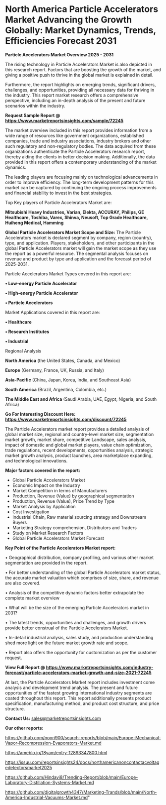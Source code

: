 # North America Particle Accelerators Market Advancing the Growth Globally: Market Dynamics, Trends, Efficiencies Forecast 2031

<Strong> Particle Accelerators Market Overview 2025 - 2031</strong>

The rising technology in Particle Accelerators Market is also depicted in this research report. Factors that are boosting the growth of the market, and giving a positive push to thrive in the global market is explained in detail.

Furthermore, the report highlights on emerging trends, significant drivers, challenges, and opportunities, providing all necessary data for thriving in the industry. This report market research offers a comprehensive perspective, including an in-depth analysis of the present and future scenarios within the industry.

<strong>Request Sample Report @ <a href=https://www.marketreportsinsights.com/sample/72245>https://www.marketreportsinsights.com/sample/72245</a></strong>

The market overview included in this report provides information from a wide range of resources like government organizations, established companies, trade and industry associations, industry brokers and other such regulatory and non-regulatory bodies. The data acquired from these organizations authenticate the Particle Accelerators research report, thereby aiding the clients in better decision making. Additionally, the data provided in this report offers a contemporary understanding of the market dynamics.

The leading players are focusing mainly on technological advancements in order to improve efficiency. The long-term development patterns for this market can be captured by continuing the ongoing process improvements and financial stability to invest in the best strategies.

Top Key players of Particle Accelerators Market are:

<strong>Mitsubishi Heavy Industries, Varian, Elekta, ACCURAY, Philips, GE Healthcare, Toshiba, Varex, Shinva, Neusoft, Top Grade Healthcare, Huiheng Medical, Hamming</strong>

<strong><b>Global Particle Accelerators Market Scope and Size:</b></strong>
The Particle Accelerators market is declared segment by company, region (country), type, and application. Players, stakeholders, and other participants in the global Particle Accelerators market will gain the market scope as they use the report as a powerful resource. The segmental analysis focuses on revenue and product by type and application and the forecast period of 2025-2031.

Particle Accelerators Market Types covered in this report are:

<strong>• Low-energy Particle Accelerator

• High-energy Particle Accelerator

• Particle Accelerators</strong>

Market Applications covered in this report are:

<strong>• Healthcare

• Research Institutes

• Industrial</strong> 

Regional Analysis

<strong>North America</strong> (the United States, Canada, and Mexico)

<strong>Europe</strong> (Germany, France, UK, Russia, and Italy)

<strong>Asia-Pacific</strong> (China, Japan, Korea, India, and Southeast Asia)

<strong>South America</strong> (Brazil, Argentina, Colombia, etc.)

<strong>The Middle East and Africa</strong> (Saudi Arabia, UAE, Egypt, Nigeria, and South Africa)

<strong>Go For Interesting Discount Here: <a href=https://www.marketreportsinsights.com/discount/72245>https://www.marketreportsinsights.com/discount/72245</a></strong>

The Particle Accelerators market report provides a detailed analysis of global market size, regional and country-level market size, segmentation market growth, market share, competitive Landscape, sales analysis, impact of domestic and global market players, value chain optimization, trade regulations, recent developments, opportunities analysis, strategic market growth analysis, product launches, area marketplace expanding, and technological innovations.

<strong><b>Major factors covered in the report:</b></strong>
<ul>
  <li>Global Particle Accelerators Market </li>
  <li>Economic Impact on the Industry</li>
  <li>Market Competition in terms of Manufacturers</li>
  <li>Production, Revenue (Value) by geographical segmentation</li>
  <li>Production, Revenue (Value), Price Trend by Type</li>
  <li>Market Analysis by Application</li>
  <li>Cost Investigation</li>
  <li>Industrial Chain, Raw material sourcing strategy and Downstream Buyers</li>
  <li>Marketing Strategy comprehension, Distributors and Traders</li>
  <li>Study on Market Research Factors</li>
  <li>Global Particle Accelerators Market Forecast</li>
</ul>

<strong><b>Key Point of the Particle Accelerators Market report:</b></strong>

• Geographical distribution, company profiling, and various other market segmentation are provided in the report.

• For better understanding of the global Particle Accelerators market status, the accurate market valuation which comprises of size, share, and revenue are also covered.

• Analysis of the competitive dynamic factors better extrapolate the complete market overview

• What will be the size of the emerging Particle Accelerators market in 2031?

• The latest trends, opportunities and challenges, and growth drivers provide better construal of the Particle Accelerators Market.

• In-detail industrial analysis, sales study, and production understanding shed more light on the future market growth rate and scope.

• Report also offers the opportunity for customization as per the customer request.

<strong><b>View Full Report @ <a href=https://www.marketreportsinsights.com/industry-forecast/particle-accelerators-market-growth-and-size-2021-72245>https://www.marketreportsinsights.com/industry-forecast/particle-accelerators-market-growth-and-size-2021-72245</a></b></strong>


At last, the Particle Accelerators Market report includes investment come analysis and development trend analysis. The present and future opportunities of the fastest growing international industry segments are coated throughout this report. This report additionally presents product specification, manufacturing method, and product cost structure, and price structure.

<strong>Contact Us:</strong>
sales@marketreportsinsights.com

<strong>Our other reports:</strong>

<a href=https://github.com/noori900/search-reports/blob/main/Europe-Mechanical-Vapor-Recompression-Evaporators-Market.md>https://github.com/noori900/search-reports/blob/main/Europe-Mechanical-Vapor-Recompression-Evaporators-Market.md</a>

<a href=https://ameblo.jp/18yam/entry-12893347800.html>https://ameblo.jp/18yam/entry-12893347800.html</a>

<a href=https://issuu.com/reportsinsights24/docs/northamericanoncontactacvoltagedetectorsmarket2025>https://issuu.com/reportsinsights24/docs/northamericanoncontactacvoltagedetectorsmarket2025</a>

<a href=https://github.com/Hindavi8/Trending-Report/blob/main/Europe-Laboratory-Distillation-Systems-Market.md>https://github.com/Hindavi8/Trending-Report/blob/main/Europe-Laboratory-Distillation-Systems-Market.md</a>

<a href=https://github.com/digitalgrowth4347/Marketing-Trands/blob/main/North-America-Industrial-Vacuums-Market.md>https://github.com/digitalgrowth4347/Marketing-Trands/blob/main/North-America-Industrial-Vacuums-Market.md</a>"
